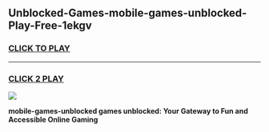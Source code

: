 
## Unblocked-Games-mobile-games-unblocked-Play-Free-1ekgv
<h3>
<a href="https://premium76.site?title=mobile-games-unblocked&ref=10A">CLICK TO PLAY</a></h3>
<hr>

<h3>
<a href="https://premium76.site?title=mobile-games-unblocked&ref=10A">CLICK 2 PLAY</a>
  
</h3>

<a href="https://premium76.site?title=mobile-games-unblocked&ref=10A"><img src="https://clearcache.store/games.png"></a>


**mobile-games-unblocked games unblocked: Your Gateway to Fun and Accessible Online Gaming**
